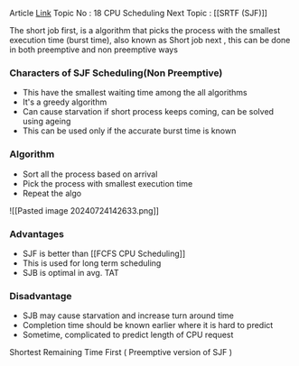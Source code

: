 Article [Link](https://www.geeksforgeeks.org/program-for-shortest-job-first-or-sjf-cpu-scheduling-set-1-non-preemptive/)
Topic No : 18 CPU Scheduling
Next Topic : [[SRTF (SJF)]]

The short job first, is a algorithm that picks the process with the smallest execution time (burst time), also known as Short job next , this can be done in both preemptive and non preemptive ways

### Characters of SJF Scheduling(Non Preemptive)

- This have the smallest waiting time among the all algorithms
- It's a greedy algorithm
- Can cause starvation if short process keeps coming, can be solved using ageing
- This can be used only if the accurate burst time is known

### Algorithm 

- Sort all the process based on arrival
- Pick the process with smallest execution time
- Repeat the algo

![[Pasted image 20240724142633.png]]

### Advantages
- SJF is better than [[FCFS CPU Scheduling]]
- This is used for long term scheduling
- SJB is optimal in avg. TAT

### Disadvantage
- SJB may cause starvation and increase turn around time
- Completion time should be known earlier where it is hard to predict
- Sometime, complicated to predict length of CPU request

 Shortest Remaining Time First ( Preemptive version of SJF )